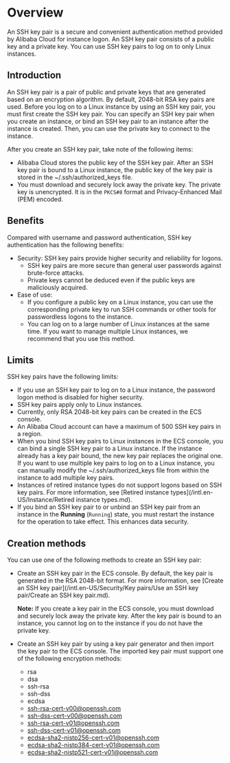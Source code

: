 # Overview

An SSH key pair is a secure and convenient authentication method provided by Alibaba Cloud for instance logon. An SSH key pair consists of a public key and a private key. You can use SSH key pairs to log on to only Linux instances.

## Introduction

An SSH key pair is a pair of public and private keys that are generated based on an encryption algorithm. By default, 2048-bit RSA key pairs are used. Before you log on to a Linux instance by using an SSH key pair, you must first create the SSH key pair. You can specify an SSH key pair when you create an instance, or bind an SSH key pair to an instance after the instance is created. Then, you can use the private key to connect to the instance.

After you create an SSH key pair, take note of the following items:

-   Alibaba Cloud stores the public key of the SSH key pair. After an SSH key pair is bound to a Linux instance, the public key of the key pair is stored in the ~/.ssh/authorized\_keys file.
-   You must download and securely lock away the private key. The private key is unencrypted. It is in the `PKCS#8` format and Privacy-Enhanced Mail \(PEM\) encoded.

## Benefits

Compared with username and password authentication, SSH key authentication has the following benefits:

-   Security: SSH key pairs provide higher security and reliability for logons.
    -   SSH key pairs are more secure than general user passwords against brute-force attacks.
    -   Private keys cannot be deduced even if the public keys are maliciously acquired.
-   Ease of use:
    -   If you configure a public key on a Linux instance, you can use the corresponding private key to run SSH commands or other tools for passwordless logons to the instance.
    -   You can log on to a large number of Linux instances at the same time. If you want to manage multiple Linux instances, we recommend that you use this method.

## Limits

SSH key pairs have the following limits:

-   If you use an SSH key pair to log on to a Linux instance, the password logon method is disabled for higher security.
-   SSH key pairs apply only to Linux instances.
-   Currently, only RSA 2048-bit key pairs can be created in the ECS console.
-   An Alibaba Cloud account can have a maximum of 500 SSH key pairs in a region.
-   When you bind SSH key pairs to Linux instances in the ECS console, you can bind a single SSH key pair to a Linux instance. If the instance already has a key pair bound, the new key pair replaces the original one. If you want to use multiple key pairs to log on to a Linux instance, you can manually modify the ~/.ssh/authorized\_keys file from within the instance to add multiple key pairs.
-   Instances of retired instance types do not support logons based on SSH key pairs. For more information, see [Retired instance types](/intl.en-US/Instance/Retired instance types.md).
-   If you bind an SSH key pair to or unbind an SSH key pair from an instance in the **Running** \(`Running`\) state, you must restart the instance for the operation to take effect. This enhances data security.

## Creation methods

You can use one of the following methods to create an SSH key pair:

-   Create an SSH key pair in the ECS console. By default, the key pair is generated in the RSA 2048-bit format. For more information, see [Create an SSH key pair](/intl.en-US/Security/Key pairs/Use an SSH key pair/Create an SSH key pair.md).

    **Note:** If you create a key pair in the ECS console, you must download and securely lock away the private key. After the key pair is bound to an instance, you cannot log on to the instance if you do not have the private key.

-   Create an SSH key pair by using a key pair generator and then import the key pair to the ECS console. The imported key pair must support one of the following encryption methods:
    -   rsa
    -   dsa
    -   ssh-rsa
    -   ssh-dss
    -   ecdsa
    -   ssh-rsa-cert-v00@openssh.com
    -   ssh-dss-cert-v00@openssh.com
    -   ssh-rsa-cert-v01@openssh.com
    -   ssh-dss-cert-v01@openssh.com
    -   ecdsa-sha2-nistp256-cert-v01@openssh.com
    -   ecdsa-sha2-nistp384-cert-v01@openssh.com
    -   ecdsa-sha2-nistp521-cert-v01@openssh.com


